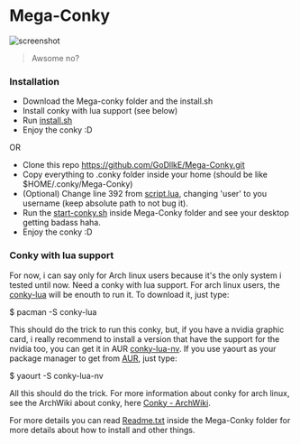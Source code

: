 # Mega-Conky

![screenshot](https://github.com/GoDllkE/Mega-Conky/blob/master/Mega-Conky/Pictures/mega-conky_final.png)
> Awsome no?

### Installation
- Download the Mega-conky folder and the install.sh
- Install conky with lua support (see below)
- Run [install.sh](https://github.com/GoDllkE/Mega-Conky/blob/master/install.sh)
- Enjoy the conky :D
 
OR

- Clone this repo https://github.com/GoDllkE/Mega-Conky.git
- Copy everything to .conky folder inside your home (should be like $HOME/.conky/Mega-Conky)
- (Optional) Change line 392 from [script.lua](https://github.com/GoDllkE/Mega-Conky/blob/master/Mega-Conky/Scripts/script.lua), changing 'user' to you username (keep absolute path to not bug it).
- Run the [start-conky.sh](https://github.com/GoDllkE/Mega-Conky/blob/master/Mega-Conky/start-conky.sh) inside Mega-Conky folder and see your desktop getting badass haha.
- Enjoy the conky :D

### Conky with lua support
For now, i can say only for Arch linux users because it's the only system i tested until now. Need a conky with lua support. 
For arch linux users, the [conky-lua](https://aur.archlinux.org/packages/conky-lua/) will be enouth to run it. To download it, just type:

$ pacman -S conky-lua

This should do the trick to run this conky, but, if you have a nvidia graphic card, i really recommend to install a version that have the support for the nvidia too, you can get it in AUR [conky-lua-nv](https://aur.archlinux.org/packages/conky-lua-nv/). If you use yaourt as your package manager to get from [AUR](https://www.archlinux.org/), just type:

$ yaourt -S conky-lua-nv 

All this should do the trick.
For more information about conky for arch linux, see the ArchWiki about conky, here [Conky - ArchWiki](https://wiki.archlinux.org/index.php/conky).

For more details you can read [Readme.txt](https://github.com/GoDllkE/Mega-Conky/blob/master/Mega-Conky/Readme.txt) inside the Mega-Conky folder for more details about how to install and other things.
